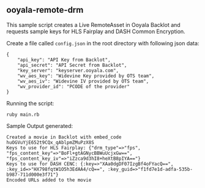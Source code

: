 ## ooyala-remote-drm

This sample script creates a Live RemoteAsset in Ooyala Backlot
and requests sample keys for HLS Fairplay and DASH Common Encryption.

Create a file called `config.json` in the root directory with following json data:

```
{
    "api_key": "API Key from Backlot",
    "api_secret": "API Secret from Backlot",
    "key_server": "keyserver.ooyala.com",
    "wv_aes_key": "Widevine Key provided by OTS team",
    "wv_aes_iv": "Widevine IV provided by OTS team",
    "wv_provider_id": "PCODE of the provider"
}
```

Running the script:

```
ruby main.rb
```

Sample Output generated:

```
Created a movie in Backlot with embed_code huOGVuYjE652t9CQx_qAblpmZMuPzX8S
Keys to use for HLS Fairplay: {"drm_type"=>"fps", "fps_content_key"=>"BoFl+gtAGNycBBWuUcjxGw==", "fps_content_key_iv"=>"iZzca9d3hI8+heXtB8pIYA=="}
Keys to use for DASH CENC: {:key=>"XAa0dgDF07IzgBf4oFYacQ==", :key_id=>"HX798fqtW1O5h3EdAA4/cQ==", :key_guid=>"f1fd7e1d-adfa-535b-b987-711d000e3f71"}
Encoded URLs added to the movie
```